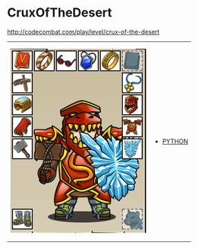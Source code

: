# CruxOfTheDesert 

http://codecombat.com/play/level/crux-of-the-desert
<table>
<tr>
<td>

![Hero Picture](hero.png?raw=true "Hero Picture")

</td>
<td>
<ul>
<li>

[PYTHON](CruxOfTheDesert.py)

</li>
</td>
</tr>
<table>